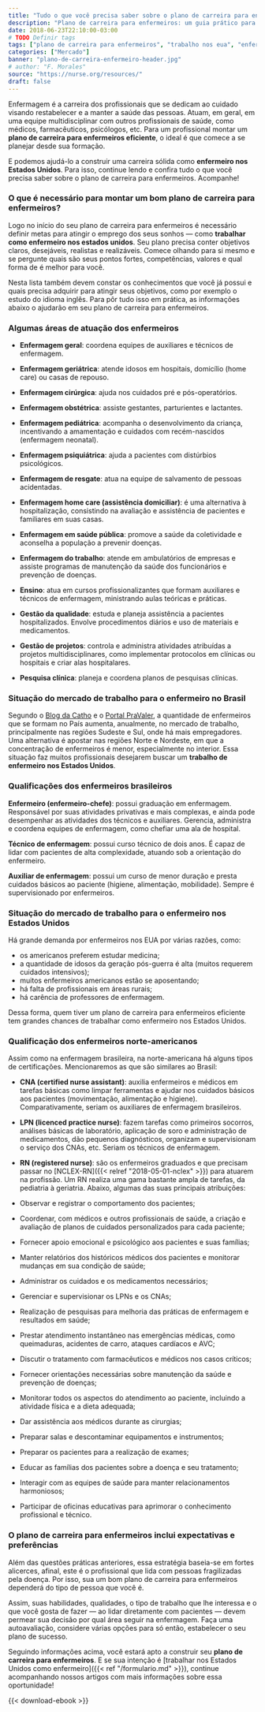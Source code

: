 ```yaml
---
title: "Tudo o que você precisa saber sobre o plano de carreira para enfermeiros"
description: "Plano de carreira para enfermeiros: um guia prático para quem quer atuar no Brasil e nos Estados Unidos"
date: 2018-06-23T22:10:00-03:00
# TODO Definir tags
tags: ["plano de carreira para enfermeiros", "trabalho nos eua", "enfermeiros nos eua", "enfermagem nos eua"]
categories: ["Mercado"]
banner: "plano-de-carreira-enfermeiro-header.jpg"
# author: "F. Morales"
source: "https://nurse.org/resources/" 
draft: false
---
```


Enfermagem é a carreira dos profissionais que se dedicam ao cuidado visando restabelecer e a manter a saúde das pessoas. Atuam, em geral, em uma equipe multidisciplinar com outros profissionais de saúde, como médicos, farmacêuticos, psicólogos, etc. Para um profissional montar um **plano de carreira para enfermeiros eficiente**, o ideal é que comece a se planejar desde sua formação.

E podemos ajudá-lo a construir uma carreira sólida como **enfermeiro nos Estados Unidos**. Para isso, continue lendo e confira tudo o que você precisa saber sobre o plano de carreira para enfermeiros. Acompanhe!

### O que é necessário para montar um bom plano de carreira para enfermeiros?

Logo no início do seu plano de carreira para enfermeiros é necessário definir metas para atingir o emprego dos seus sonhos — como **trabalhar como enfermeiro nos estados unidos**. Seu plano precisa conter objetivos claros, desejáveis, realistas e realizáveis. Comece olhando para si mesmo e se pergunte quais são seus pontos fortes, competências, valores e qual forma de é melhor para você.

Nesta lista também devem constar os conhecimentos que você já possui e quais precisa adquirir para atingir seus objetivos, como por exemplo o estudo do idioma inglês. Para pôr tudo isso em prática, as informações abaixo o ajudarão em seu plano de carreira para enfermeiros.

### Algumas áreas de atuação dos enfermeiros

+ **Enfermagem geral**: coordena equipes de auxiliares e técnicos de enfermagem.

+ **Enfermagem geriátrica**: atende idosos em hospitais, domicílio (home care) ou casas de repouso.

+ **Enfermagem cirúrgica**: ajuda nos cuidados pré e pós-operatórios.

+ **Enfermagem obstétrica**: assiste gestantes, parturientes e lactantes.

+ **Enfermagem pediátrica**: acompanha o desenvolvimento da criança, incentivando a amamentação e cuidados com recém-nascidos (enfermagem neonatal).

+ **Enfermagem psiquiátrica**: ajuda a pacientes com distúrbios psicológicos.

+ **Enfermagem de resgate**: atua na equipe de salvamento de pessoas acidentadas.

+ **Enfermagem home care (assistência domiciliar)**: é uma alternativa à hospitalização, consistindo na avaliação e assistência de pacientes e familiares em suas casas.
+ **Enfermagem em saúde pública**: promove a saúde da coletividade e aconselha a população a prevenir doenças.
+ **Enfermagem do trabalho**: atende em ambulatórios de empresas e assiste programas de manutenção da saúde dos funcionários e prevenção de doenças.
+ **Ensino**: atua em cursos profissionalizantes que formam auxiliares e técnicos de enfermagem, ministrando aulas teóricas e práticas.
+ **Gestão da qualidade**: estuda e planeja assistência a pacientes hospitalizados. Envolve procedimentos diários e uso de materiais e medicamentos.
+ **Gestão de projetos**: controla e administra atividades atribuídas a projetos multidisciplinares, como implementar protocolos em clínicas ou hospitais e criar alas hospitalares.
+ **Pesquisa clínica**: planeja e coordena planos de pesquisas clínicas.

### Situação do mercado de trabalho para o enfermeiro no Brasil

Segundo o [Blog da Catho](https://www.catho.com.br/educacao/blog/plano-de-carreira-enfermeiro/) e o [Portal PraValer](http://www.portalpravaler.com.br/curso/graduacao/auxiliar-de-enfermagem), a quantidade de enfermeiros que se formam no País aumenta, anualmente, no mercado de trabalho, principalmente nas regiões Sudeste e Sul, onde há mais empregadores. Uma alternativa é apostar nas regiões Norte e Nordeste, em que a concentração de enfermeiros é menor, especialmente no interior. Essa situação faz muitos profissionais desejarem buscar um **trabalho de enfermeiro nos Estados Unidos**.

### Qualificações dos enfermeiros brasileiros

**Enfermeiro (enfermeiro-chefe)**: possui graduação em enfermagem. Responsável por suas atividades privativas e mais complexas, e ainda pode desempenhar as atividades dos técnicos e auxiliares. Gerencia, administra e coordena equipes de enfermagem, como chefiar uma ala de hospital.

**Técnico de enfermagem**: possui curso técnico de dois anos. É capaz de lidar com pacientes de alta complexidade, atuando sob a orientação do enfermeiro.

**Auxiliar de enfermagem**: possui um curso de menor duração e presta cuidados básicos ao paciente (higiene, alimentação, mobilidade). Sempre é supervisionado por enfermeiros.

### Situação do mercado de trabalho para o enfermeiro nos Estados Unidos

Há grande demanda por enfermeiros nos EUA por várias razões, como:

+ os americanos preferem estudar medicina;
+ a quantidade de idosos da geração pós-guerra é alta (muitos requerem cuidados intensivos);
+ muitos enfermeiros americanos estão se aposentando;
+ há falta de profissionais em áreas rurais;
+ há carência de professores de enfermagem.

Dessa forma, quem tiver um plano de carreira para enfermeiros eficiente tem grandes chances de trabalhar como enfermeiro nos Estados Unidos.

### Qualificação dos enfermeiros norte-americanos

Assim como na enfermagem brasileira, na norte-americana há alguns tipos de certificações. Mencionaremos as que são similares ao Brasil:

+ **CNA (certified nurse assistant)**: auxilia enfermeiros e médicos em tarefas básicas como limpar ferramentas e ajudar nos cuidados básicos aos pacientes (movimentação, alimentação e higiene). Comparativamente, seriam os auxiliares de enfermagem brasileiros.

+ **LPN (licenced practice nurse)**: fazem tarefas como primeiros socorros, análises básicas de laboratório, aplicação de soro e administração de medicamentos, dão pequenos diagnósticos, organizam e supervisionam o serviço dos CNAs, etc. Seriam os técnicos de enfermagem.

+ **RN (registered nurse)**:  são os enfermeiros graduados e que precisam passar no [NCLEX-RN]({{< relref "2018-05-01-nclex" >}}) para atuarem na profissão. Um RN realiza uma gama bastante ampla de tarefas, da pediatria à geriatria. Abaixo, algumas das suas principais atribuições:
+ Observar e registrar o comportamento dos pacientes;
+ Coordenar, com médicos e outros profissionais de saúde, a criação e avaliação de planos de cuidados personalizados para cada paciente;
+ Fornecer apoio emocional e psicológico aos pacientes e suas famílias;
+ Manter relatórios dos históricos médicos dos pacientes e monitorar mudanças em sua condição de saúde;
+ Administrar os cuidados e os medicamentos necessários;
+ Gerenciar e supervisionar os LPNs e os CNAs;
+ Realização de pesquisas para melhoria das práticas de enfermagem e resultados em saúde;
+ Prestar atendimento instantâneo nas emergências médicas, como queimaduras, acidentes de carro, ataques cardíacos e AVC;
+ Discutir o tratamento com farmacêuticos e médicos nos casos críticos;
+ Fornecer orientações necessárias sobre manutenção da saúde e prevenção de doenças;
+ Monitorar todos os aspectos do atendimento ao paciente, incluindo a atividade física e a dieta adequada;
+ Dar assistência aos médicos durante as cirurgias;
+ Preparar salas e descontaminar equipamentos e instrumentos;
+ Preparar os pacientes para a realização de exames;
+ Educar as famílias dos pacientes sobre a doença e seu tratamento;
+ Interagir com as equipes de saúde para manter relacionamentos harmoniosos;
+ Participar de oficinas educativas para aprimorar o conhecimento profissional e técnico.

### O plano de carreira para enfermeiros inclui expectativas e preferências

Além das questões práticas anteriores, essa estratégia baseia-se em fortes alicerces, afinal, este é o profissional que lida com pessoas fragilizadas pela doença. Por isso, sua um bom plano de carreira para enfermeiros dependerá do tipo de pessoa que você é.

Assim, suas habilidades, qualidades, o tipo de trabalho que lhe interessa e o que você gosta de fazer — ao lidar diretamente com pacientes — devem permear sua decisão por qual área seguir na enfermagem. Faça uma autoavaliação, considere várias opções para só então, estabelecer o seu plano de sucesso.

Seguindo informações acima, você estará apto a construir seu **plano de carreira para enfermeiros**. E se sua intenção é [trabalhar nos Estados Unidos como enfermeiro]({{< ref "/formulario.md" >}}), continue acompanhando nossos artigos com mais informações sobre essa oportunidade!

{{< download-ebook >}}
